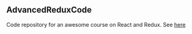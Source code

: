 ## AdvancedReduxCode

Code repository for an awesome course on React and Redux.  See [here](https://www.udemy.com/react-redux-tutorial)
